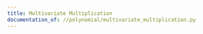 ```yaml
---
title: Multivariate Multiplication
documentation_of: //polynomial/multivariate_multiplication.py
--- 
```

